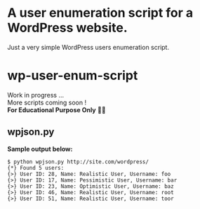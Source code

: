 # A user enumeration script for a WordPress website.
Just a very simple WordPress users enumeration script.
 

# wp-user-enum-script
  Work in progress ... <br/>
  More scripts coming soon ! <br/>
  <strong>For Educational Purpose Only</strong> 🙏🏽
  
## wpjson.py
<strong>Sample output below:</strong>
```
$ python wpjson.py http://site.com/wordpress/
{*} Found 5 users:
{>} User ID: 28, Name: Realistic User, Username: foo
{>} User ID: 17, Name: Pessimistic User, Username: bar
{>} User ID: 23, Name: Optimistic User, Username: baz
{>} User ID: 46, Name: Realistic User, Username: root
{>} User ID: 51, Name: Realistic User, Username: toor
```
